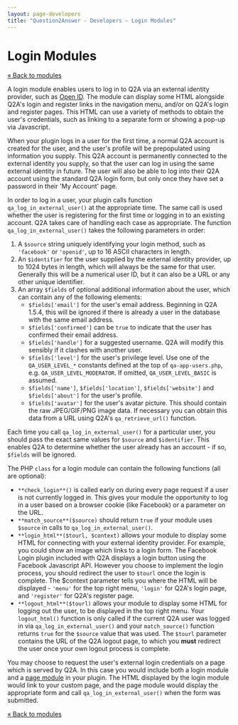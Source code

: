 ```yaml
---
layout: page-developers
title: "Question2Answer - Developers - Login Modules"
---
```


# Login Modules

[« Back to modules](developers-modules.html)

A login module enables users to log in to Q2A via an external identity provider, such as [Open ID](http://openid.net/). The module can display some HTML alongside Q2A's login and register links in the navigation menu, and/or on Q2A's login and register pages. This HTML can use a variety of methods to obtain the user's credentials, such as linking to a separate form or showing a pop-up via Javascript.

When your plugin logs in a user for the first time, a normal Q2A account is created for the user, and the user's profile will be prepopulated using information you supply. This Q2A account is permanently connected to the external identity you supply, so that the user can log in using the same external identity in future. The user will also be able to log into their Q2A account using the standard Q2A login form, but only once they have set a password in their 'My Account' page.

In order to log in a user, your plugin calls function `qa_log_in_external_user()` at the appropriate time. The same call is used whether the user is registering for the first time or logging in to an existing account. Q2A takes care of handling each case as appropriate. The function `qa_log_in_external_user()` takes the following parameters in order:

1.  A `$source` string uniquely identifying your login method, such as `'facebook'` or `'openid'`, up to 16 ASCII characters in length.
2.  An `$identifier` for the user supplied by the external identity provider, up to 1024 bytes in length, which will always be the same for that user. Generally this will be a numerical user ID, but it can also be a URL or any other unique identifier.
3.  An array `$fields` of optional additional information about the user, which can contain any of the following elements:
    *   `$fields['email']` for the user's email address. Beginning in Q2A 1.5.4, this will be ignored if there is already a user in the database with the same email address.
    *   `$fields['confirmed']` can be `true` to indicate that the user has confirmed their email address.
    *   `$fields['handle']` for a suggested username. Q2A will modify this sensibly if it clashes with another user.
    *   `$fields['level']` for the user's privilege level. Use one of the `QA_USER_LEVEL_*` constants defined at the top of `qa-app-users.php`, e.g. `QA_USER_LEVEL_MODERATOR`. If omitted, `QA_USER_LEVEL_BASIC` is assumed.
    *   `$fields['name']`, `$fields['location']`, `$fields['website']` and `$fields['about']` for the user's profile.
    *   `$fields['avatar']` for the user's avatar picture. This should contain the raw JPEG/GIF/PNG image data. If necessary you can obtain this data from a URL using Q2A's `qa_retrieve_url()` function.

Each time you call `qa_log_in_external_user()` for a particular user, you should pass the exact same values for `$source` and `$identifier`. This enables Q2A to determine whether the user already has an account - if so, `$fields` will be ignored.

The PHP `class` for a login module can contain the following functions (all are optional):

*   `**check_login**()` is called early on during every page request if a user is not currently logged in. This gives your module the opportunity to log in a user based on a browser cookie (like Facebook) or a parameter on the URL.
*   `**match_source**($source)` should return `true` if your module uses `$source` in calls to `qa_log_in_external_user()`.
*   `**login_html**($tourl, $context)` allows your module to display some HTML for connecting with your external identity provider. For example, you could show an image which links to a login form. The Facebook Login plugin included with Q2A displays a login button using the Facebook Javascript API. However you choose to implement the login process, you should redirect the user to `$tourl` once the login is complete. The $context parameter tells you where the HTML will be displayed - `'menu'` for the top right menu, `'login'` for Q2A's login page, and `'register'` for Q2A's register page.
*   `**logout_html**($tourl)` allows your module to display some HTML for logging out the user, to be displayed in the top right menu. Your `logout_html()` function is only called if the current Q2A user was logged in via `qa_log_in_external_user()` and your `match_source()` function returns `true` for the `$source` value that was used. The `$tourl` parameter contains the URL of the Q2A logout page, to which you **must** redirect the user once your own logout process is complete.

You may choose to request the user's external login credentials on a page which is served by Q2A. In this case you would include both a login module and a [page module](developers-modules-page.html) in your plugin. The HTML displayed by the login module would link to your custom page, and the page module would display the appropriate form and call `qa_log_in_external_user()` when the form was submitted.

[« Back to modules](developers-modules.html)
